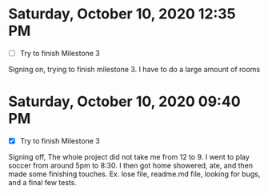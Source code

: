 # Saturday, October 10, 2020 12:35 PM
- [ ] Try to finish Milestone 3 

Signing on, trying to finish milestone 3. I have to do a large amount of rooms
# Saturday, October 10, 2020 09:40 PM

- [x] Try to finish Milestone 3 

Signing off, The whole project did not take me from 12 to 9. I went to play soccer from around 5pm to 8:30. I then got home showered, ate, and then made some finishing touches. Ex. lose file, readme.md file, looking for bugs, and a final few tests. 